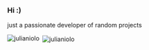 ### Hi :)
just a passionate developer of random projects


<!--
<p align="left"> <img src="https://komarev.com/ghpvc/?username=julianiolo&label=Profile%20views&color=0e75b6&style=flat" alt="julianiolo" /> </p>

<p align="left">
<a href="https://github.com/ryo-ma/github-profile-trophy"><img src="https://github-profile-trophy.vercel.app/?username=julianiolo" alt="julianiolo" /></a> 
</p>
-->

<p><img align="left" src="https://github-readme-stats.vercel.app/api/top-langs?username=julianiolo&show_icons=true&locale=en&layout=compact" alt="julianiolo" /></p>

<p>&nbsp;<img align="center" src="https://github-readme-stats.vercel.app/api?username=julianiolo&show_icons=true&locale=en" alt="julianiolo" /></p>

<!--
**Julianiolo/Julianiolo** is a ✨ _special_ ✨ repository because its `README.md` (this file) appears on your GitHub profile.
-->
